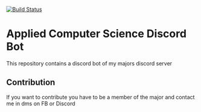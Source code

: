 [![Build Status](https://travis-ci.com/CreativePhilip/applied-computer-science-discord-bot.svg?branch=master)](https://travis-ci.com/CreativePhilip/applied-computer-science-discord-bot)
# Applied Computer Science Discord Bot
This repository contains a discord bot of my majors discord server

## Contribution
If you want to contribute you have to be a member of the major and contact me in dms on FB or Discord